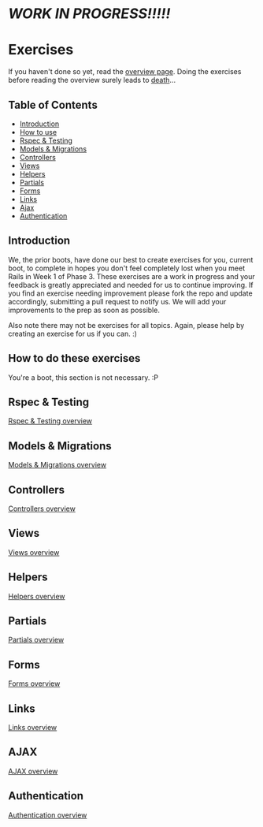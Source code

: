 # ***WORK IN PROGRESS!!!!!***


Exercises
===============

If you haven't done so yet, read the [overview page](https://github.com/rguerrettaz/dev_bootcamp_phase3_prep/tree/master/overview). Doing the exercises before reading the overview surely leads to <a href="http://omgface.com/evil/evil%20baby7.jpg" target="_blank">death</a>...

Table of Contents
------------------

* <a href="#introduction">Introduction</a>
* <a href="#how-to-do-these-exercises">How to use</a>
* <a href="#rspec--testing">Rspec & Testing</a>
* <a href="#models--migrations">Models & Migrations</a>
* <a href="#controllers">Controllers</a>
* <a href="#views">Views</a>
* <a href="#helpers">Helpers</a>
* <a href="#partials">Partials</a>
* <a href="#forms">Forms</a>
* <a href="#links">Links</a>
* <a href="#ajax">Ajax</a>
* <a href="#authentication">Authentication</a>

<h2 id="introduction">Introduction</h2>
We, the prior boots, have done our best to create exercises for you, current boot, to complete in hopes you don't feel completely lost when you meet Rails in Week 1 of Phase 3. These exercises are a work in progress and your feedback is greatly appreciated and needed for us to continue improving. If you find an exercise needing improvement please fork the repo and update accordingly, submitting a pull request to notify us. We will add your improvements to the prep as soon as possible.

Also note there may not be exercises for all topics. Again, please help by creating an exercise for us if you can. :) 
 
<h2 id="how-to-do-these-exercises">How to do these exercises</h2>
You're a boot, this section is not necessary. :P

<h2 id="rspec--testing">Rspec & Testing</h2>
<a href="https://github.com/rguerrettaz/dev_bootcamp_phase3_prep/tree/master/overview#rspec--testing" target="_blank">Rspec & Testing overview</a> 
<h2 id="models--migrations">Models & Migrations</h2>
<a href="https://github.com/rguerrettaz/dev_bootcamp_phase3_prep/tree/master/overview#models--migrations" target="_blank">Models & Migrations overview</a>
<h2 id="controllers">Controllers</h2>
<a href="https://github.com/rguerrettaz/dev_bootcamp_phase3_prep/tree/master/overview#controllers" target="_blank">Controllers overview</a>
<h2 id="views">Views</h2>
<a href="https://github.com/rguerrettaz/dev_bootcamp_phase3_prep/tree/master/overview#views" target="_blank">Views overview</a>
<h2 id="helpers">Helpers</h2>
<a href="https://github.com/rguerrettaz/dev_bootcamp_phase3_prep/tree/master/overview#helpers" target="_blank">Helpers overview</a>
<h2 id="partials">Partials</h2>
<a href="https://github.com/rguerrettaz/dev_bootcamp_phase3_prep/tree/master/overview#partials" target="_blank">Partials overview</a>
<h2 id="forms">Forms</h2>
<a href="https://github.com/rguerrettaz/dev_bootcamp_phase3_prep/tree/master/overview#forms" target="_blank">Forms overview</a>
<h2 id="links">Links</h2>
<a href="https://github.com/rguerrettaz/dev_bootcamp_phase3_prep/tree/master/overview#links" target="_blank">Links overview</a>
<h2 id="ajax">AJAX</h2>
<a href="https://github.com/rguerrettaz/dev_bootcamp_phase3_prep/tree/master/overview#ajax" target="_blank">AJAX overview</a>
<h2 id="authentication">Authentication</h2>
<a href="https://github.com/rguerrettaz/dev_bootcamp_phase3_prep/tree/master/overview#authentication" target="_blank">Authentication overview</a>
